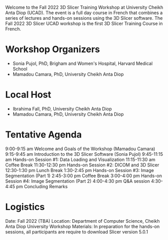 Welcome to the Fall 2022 3D Slicer Training Workshop at University Cheikh Anta Diop (UCAD). The event is a full day course in French that combines a series of lectures and hands-on sessions using the 3D Slicer software. The Fall 2022 3D Slicer UCAD workshop is the first 3D Slicer Training Course in French.

# Workshop Organizers
* Sonia Pujol, PhD, Brigham and Women's Hospital, Harvard Medical School
* Mamadou Camara, PhD, University Cheikh Anta Diop

# Local Host
* Ibrahima Fall, PhD, University Cheikh Anta Diop
* Mamadou Camara, PhD, University Cheikh Anta Diop

# Tentative Agenda
9:00-9:15 am Welcome and Goals of the Workshop (Mamadou Camara)
9:15-9:45 am Introduction to the 3D Slicer Software (Sonia Pujol)
9:45-11:15 am Hands-on Session #1: Data Loading and Visualization
11:15-11:30 am Coffee Break
11:30-12:30 pm Hands-on Session #2: DICOM and 3D Slicer
12:30-1:30 pm Lunch Break
1:30-2:45 pm Hands-on Session #3: Image Segmentation (Part 1)
2:45-3:00 pm Coffee Break
3:00-4:00 pm Hands-on Session #4: Image Segmentation (Part 2)
4:00-4:30 pm Q&A session
4:30-4:45 pm Concluding Remarks

# Logistics
Date: Fall 2022 (TBA)
Location: Department of Computer Science, Cheikh Anta Diop University
Workshop Materials: In preparation for the hands-on sessions, all participants are require to download Slicer version 5.0.1

